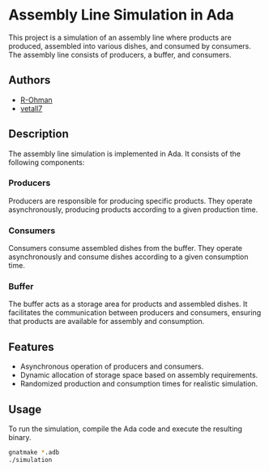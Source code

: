 # Assembly Line Simulation in Ada

This project is a simulation of an assembly line where products are produced, assembled into various dishes, and consumed by consumers. The assembly line consists of producers, a buffer, and consumers.

## Authors

- [R-Ohman](https://github.com/R-Ohman)
- [vetall7](https://github.com/vetall7)

## Description

The assembly line simulation is implemented in Ada. It consists of the following components:

### Producers

Producers are responsible for producing specific products. They operate asynchronously, producing products according to a given production time.

### Consumers

Consumers consume assembled dishes from the buffer. They operate asynchronously and consume dishes according to a given consumption time.

### Buffer

The buffer acts as a storage area for products and assembled dishes. It facilitates the communication between producers and consumers, ensuring that products are available for assembly and consumption.

## Features

- Asynchronous operation of producers and consumers.
- Dynamic allocation of storage space based on assembly requirements.
- Randomized production and consumption times for realistic simulation.

## Usage

To run the simulation, compile the Ada code and execute the resulting binary.

```bash
gnatmake *.adb
./simulation
```
